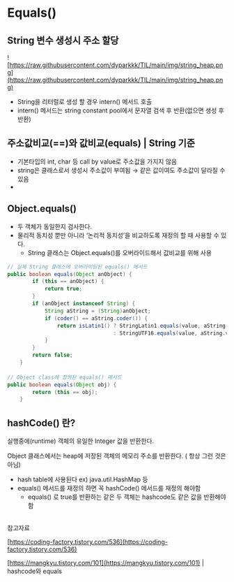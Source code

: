# Equals()


## String 변수 생성시 주소 할당

![https://raw.githubusercontent.com/dyparkkk/TIL/main/img/string_heap.png](https://raw.githubusercontent.com/dyparkkk/TIL/main/img/string_heap.png)

- String을 리터럴로 생성 할 경우 intern() 메서드 호출
- intern() 메서드는 string constant pool에서 문자열 검색 후 반환(없으면 생성 후 반환)

## 주소값비교(==)와 값비교(equals)  | String 기준

- 기본타입의 int, char 등 call by value로 주소값을 가지지 않음
- string은 클래스로서 생성시 주소값이 부여됨 → 같은 값이여도 주소값이 달라질 수 있음
- 

## Object.equals()

- 두 객체가 동일한지 검사한다.
- 물리적 동치성 뿐만 아니라 ‘논리적 동치성’을 비교하도록 재정의 할 때 사용할 수 있다.
    - String 클래스는 Object.equals()를 오버라이드해서 값비교를 위해 사용
    

```java
// 실제 String 클래스에 오버라이딩된 equals() 메서드
public boolean equals(Object anObject) {
        if (this == anObject) {
            return true;
        }
        if (anObject instanceof String) {
            String aString = (String)anObject;
            if (coder() == aString.coder()) {
                return isLatin1() ? StringLatin1.equals(value, aString.value)
                                  : StringUTF16.equals(value, aString.value);
            }
        }
        return false;
    }

// Object class에 정의된 equals() 메서드
public boolean equals(Object obj) {
        return (this == obj);
    }
```

## hashCode() 란?

실행중에(runtime) 객체의 유일한 Integer 값을 반환한다. 

Object 클래스에서는 heap에 저장된 객체의 메모리 주소를 반환한다. ( 항상 그런 것은 아님)

- hash table에 사용된다 ex) java.util.HashMap 등
- equals() 메서드를 재정의 하면 꼭 hashCode() 메서드를 재정의 해야함
    - equals() 로 true를 반환하는 같은 두 객체는 hashcode도 같은 값을 반환해야 함

<br>
참고자료

[https://coding-factory.tistory.com/536](https://coding-factory.tistory.com/536)

[https://mangkyu.tistory.com/101](https://mangkyu.tistory.com/101)  |  hashcode와 equals
